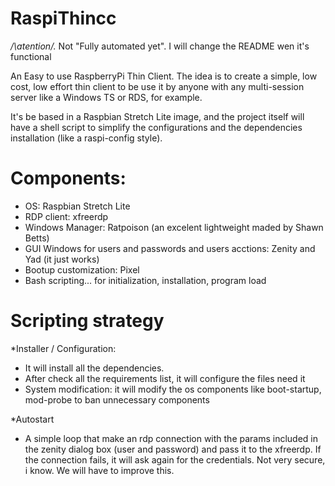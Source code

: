 # RaspiThincc
*/\atention/\.*
Not "Fully automated yet". I will change the README wen it's functional


An Easy to use RaspberryPi Thin Client.
The idea is to create a simple, low cost, low effort thin client to be use it by anyone with any multi-session server like a Windows TS or RDS, for example.

It's be based in a Raspbian Stretch Lite image, and the project itself will have a shell script to simplify the configurations and the dependencies installation (like a raspi-config style). 

# Components:
  - OS: Raspbian Stretch Lite
  - RDP client: xfreerdp
  - Windows Manager: Ratpoison (an excelent lightweight maded by Shawn Betts)
  - GUI Windows for users and passwords and users acctions: Zenity and Yad (it just works)
  - Bootup customization: Pixel
  - Bash scripting... for initialization, installation, program load
  
# Scripting strategy 
*Installer / Configuration:
  - It will install all the dependencies.
  - After check all the requirements list, it will configure the files need it
  - System modification: it will modify the os components like boot-startup, mod-probe to ban unnecessary components

*Autostart
  - A simple loop that make an rdp connection with the params included in the zenity dialog box (user and password) and pass it to the xfreerdp.
  If the connection fails, it will ask again for the credentials.
  Not very secure, i know. We will have to improve this.
